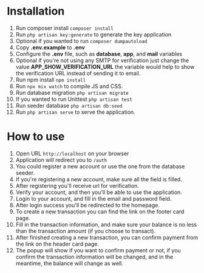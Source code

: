 # Installation
1. Run composer install `composer install`
2. Run `php artisan key:generate` to generate the key application
3. Optional if you wanted to run `composer dumpautoload`
4. Copy **.env.example** to **.env**
5. Configure the **.env** file, such as **database**, **app**, and **mail** variables
6. Optional if you're not using any SMTP for verification just change the value **APP_SHOW_VERIFICATION_URL** the variable would help to show the verification URL instead of sending it to email.
7. Run npm install `npm install`
8. Run `npx mix watch` to compile JS and CSS.
9. Run database migration `php artisan migrate`
10. If you wanted to run Unittest `php artisan test`
11. Run seeder database `php artisan db:seed`
12. Run `php artisan serve` to serve the application.

# How to use
1. Open URL `http://localhost` on your browser
2. Application will redirect you to `/auth`
3. You could register a new account or use the one from the database seeder.
4. If you're registering a new account, make sure all the field is filled.
5. After registering you'll receive url for verification.
6. Verify your account, and then you'll be able to use the application.
7. Login to your account, and fill in the email and password field.
8. After login success you'll be redirected to the homepage.
9. To create a new transaction you can find the link on the footer card page.
10. Fill in the transaction information, and make sure your balance is no less than the transaction amount (if you choose to transact).
11. After finished creating a new transaction, you can confirm payment from the link on the header card page.
12. The popup will show if you want to confirm payment or not, if you confirm the transaction information will be changed, and in the meantime, the balance will change as well.